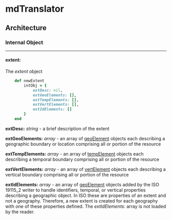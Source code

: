 # mdTranslator

## Architecture

### Internal Object
---
#### extent:

The *extent* object

````ruby
    def newExtent
        intObj = {
            extDesc: nil,
            extGeoElements: [],
            extTempElements: [],
            extVertElements: [],
            extIdElements: []
        }
    end
````

__extDesc:__ *string* - a brief description of the extent

__extGeoElements:__ *array* - an array of [geoElement](../mdtranslator/geoElement.md) objects each describing a geographic boundary or location comprising all or portion of the resource

__extTempElements:__ *array* - an array of [tempElement](../mdtranslator/tempElement.md) objects each describing a temporal boundary comprising all or portion of the resource

__extVertElements:__ *array* - an array of [vertElement](../mdtranslator/vertElement.md) objects each describing a vertical boundary comprising all or portion of the resource

__extIdElements:__ *array* - an array of [geoElement](../mdtranslator/geoElement.md) objects added by the ISO 19115_2 writer to handle identifiers, temporal, or vertical properties describing a geographic object. In ISO these are properties of an extent and not a geography.  Therefore, a new extent is created for each geography with one of these properties defined.  The *extIdElements:* array is not loaded by the reader.
